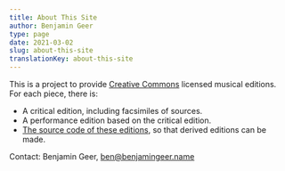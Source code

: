 ```yaml
---
title: About This Site
author: Benjamin Geer
type: page
date: 2021-03-02
slug: about-this-site
translationKey: about-this-site
---
```


This is a project to provide [Creative
Commons](https://creativecommons.org/licenses/) licensed musical
editions. For each piece, there is:

- A critical edition, including facsimiles of sources.
- A performance edition based on the critical edition.
- [The source code of these editions](https://github.com/benjamingeer/Tondauer/),
  so that derived editions can be made.

Contact: Benjamin Geer, [ben@benjamingeer.name](mailto:ben@benjamingeer.name)
